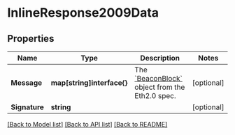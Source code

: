 # InlineResponse2009Data

## Properties

Name | Type | Description | Notes
------------ | ------------- | ------------- | -------------
**Message** | **map[string]interface{}** | The [&#x60;BeaconBlock&#x60;](https://github.com/ethereum/eth2.0-specs/blob/v0.11.1/specs/phase0/beacon-chain.md#beaconblock) object from the Eth2.0 spec. | [optional] 
**Signature** | **string** |  | [optional] 

[[Back to Model list]](../README.md#documentation-for-models) [[Back to API list]](../README.md#documentation-for-api-endpoints) [[Back to README]](../README.md)


